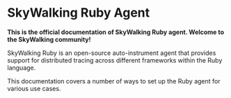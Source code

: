 # SkyWalking Ruby Agent

**This is the official documentation of SkyWalking Ruby agent. Welcome to the SkyWalking community!**

SkyWalking Ruby is an open-source auto-instrument agent that provides support for distributed tracing across different frameworks within the Ruby language.

This documentation covers a number of ways to set up the Ruby agent for various use cases.